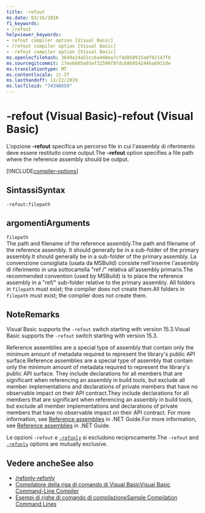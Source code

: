 ```yaml
---
title: -refout
ms.date: 03/16/2018
f1_keywords:
- /refout
helpviewer_keywords:
- refout compiler option [Visual Basic]
- /refout compiler option [Visual Basic]
- -refout compiler option [Visual Basic]
ms.openlocfilehash: 3649a24a52cc6a448ea7cf4d850915adf02147fb
ms.sourcegitcommit: 17ee6605e01ef32506f8fdc686954244ba6911de
ms.translationtype: MT
ms.contentlocale: it-IT
ms.lasthandoff: 11/22/2019
ms.locfileid: "74348659"
---
```

# <a name="-refout-visual-basic"></a><span data-ttu-id="42769-102">-refout (Visual Basic)</span><span class="sxs-lookup"><span data-stu-id="42769-102">-refout (Visual Basic)</span></span>

<span data-ttu-id="42769-103">L'opzione **-refout** specifica un percorso file in cui l'assembly di riferimento deve essere restituito come output.</span><span class="sxs-lookup"><span data-stu-id="42769-103">The **-refout** option specifies a file path where the reference assembly should be output.</span></span>

[!INCLUDE[compiler-options](~/includes/compiler-options.md)]

## <a name="syntax"></a><span data-ttu-id="42769-104">Sintassi</span><span class="sxs-lookup"><span data-stu-id="42769-104">Syntax</span></span>

```console
-refout:filepath
```

## <a name="arguments"></a><span data-ttu-id="42769-105">argomenti</span><span class="sxs-lookup"><span data-stu-id="42769-105">Arguments</span></span>

`filepath`  
<span data-ttu-id="42769-106">The path and filename of the reference assembly.</span><span class="sxs-lookup"><span data-stu-id="42769-106">The path and filename of the reference assembly.</span></span> <span data-ttu-id="42769-107">It should generally be in a sub-folder of the primary assembly.</span><span class="sxs-lookup"><span data-stu-id="42769-107">It should generally be in a sub-folder of the primary assembly.</span></span> <span data-ttu-id="42769-108">La convenzione consigliata (usata da MSBuild) consiste nell'inserire l'assembly di riferimento in una sottocartella "ref /" relativa all'assembly primario.</span><span class="sxs-lookup"><span data-stu-id="42769-108">The recommended convention (used by MSBuild) is to place the reference assembly in a "ref/" sub-folder relative to the primary assembly.</span></span> <span data-ttu-id="42769-109">All folders in `filepath` must exist; the compiler does not create them.</span><span class="sxs-lookup"><span data-stu-id="42769-109">All folders in `filepath` must exist; the compiler does not create them.</span></span>

## <a name="remarks"></a><span data-ttu-id="42769-110">Note</span><span class="sxs-lookup"><span data-stu-id="42769-110">Remarks</span></span>

<span data-ttu-id="42769-111">Visual Basic supports the `-refout` switch starting with version 15.3.</span><span class="sxs-lookup"><span data-stu-id="42769-111">Visual Basic supports the `-refout` switch starting with version 15.3.</span></span>

<span data-ttu-id="42769-112">Reference assemblies are a special type of assembly that contain only the minimum amount of metadata required to represent the library's public API surface.</span><span class="sxs-lookup"><span data-stu-id="42769-112">Reference assemblies are a special type of assembly that contain only the minimum amount of metadata required to represent the library's public API surface.</span></span> <span data-ttu-id="42769-113">They include declarations for all members that are significant when referencing an assembly in build tools, but exclude all member implementations and declarations of private members that have no observable impact on their API contract.</span><span class="sxs-lookup"><span data-stu-id="42769-113">They include declarations for all members that are significant when referencing an assembly in build tools, but exclude all member implementations and declarations of private members that have no observable impact on their API contract.</span></span> <span data-ttu-id="42769-114">For more information, see [Reference assemblies](../../../standard/assembly/reference-assemblies.md) in .NET Guide.</span><span class="sxs-lookup"><span data-stu-id="42769-114">For more information, see [Reference assemblies](../../../standard/assembly/reference-assemblies.md) in .NET Guide.</span></span>

<span data-ttu-id="42769-115">Le opzioni `-refout` e [`-refonly`](refonly-compiler-option.md) si escludono reciprocamente.</span><span class="sxs-lookup"><span data-stu-id="42769-115">The `-refout` and [`-refonly`](refonly-compiler-option.md) options are mutually exclusive.</span></span>

## <a name="see-also"></a><span data-ttu-id="42769-116">Vedere anche</span><span class="sxs-lookup"><span data-stu-id="42769-116">See also</span></span>

- [<span data-ttu-id="42769-117">/refonly</span><span class="sxs-lookup"><span data-stu-id="42769-117">-refonly</span></span>](refonly-compiler-option.md)
- [<span data-ttu-id="42769-118">Compilatore della riga di comando di Visual Basic</span><span class="sxs-lookup"><span data-stu-id="42769-118">Visual Basic Command-Line Compiler</span></span>](index.md)
- [<span data-ttu-id="42769-119">Esempi di righe di comando di compilazione</span><span class="sxs-lookup"><span data-stu-id="42769-119">Sample Compilation Command Lines</span></span>](sample-compilation-command-lines.md)
